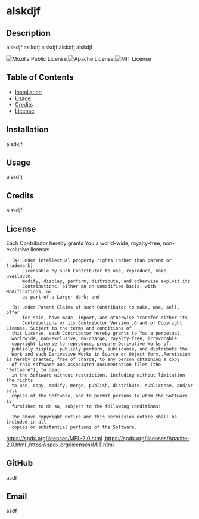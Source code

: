 # alskdjf

## Description
alskdjf aslkdfj alskdjf alskdfj alskdjf

![Mozilla Public License](https://img.shields.io/badge/license-MPL--2.0-green),![Apache License](https://img.shields.io/badge/license-Apache--2.0-green),![MIT License](https://img.shields.io/badge/license-MIT-green)

## Table of Contents

- [Installation](#installation)
- [Usage](#usage)
- [Credits](#credits)
- [License](#license)

## Installation
alsdkjf

## Usage
alskdfj

## Credits
alskdjf

## License
Each Contributor hereby grants You a world-wide, royalty-free,
      non-exclusive license:
      
      (a) under intellectual property rights (other than patent or trademark)
          Licensable by such Contributor to use, reproduce, make available,
          modify, display, perform, distribute, and otherwise exploit its
          Contributions, either on an unmodified basis, with Modifications, or
          as part of a Larger Work; and
      
      (b) under Patent Claims of such Contributor to make, use, sell, offer
          for sale, have made, import, and otherwise transfer either its
          Contributions or its Contributor Version.,Grant of Copyright License. Subject to the terms and conditions of
      this License, each Contributor hereby grants to You a perpetual,
      worldwide, non-exclusive, no-charge, royalty-free, irrevocable
      copyright license to reproduce, prepare Derivative Works of,
      publicly display, publicly perform, sublicense, and distribute the
      Work and such Derivative Works in Source or Object form.,Permission is hereby granted, free of charge, to any person obtaining a copy
      of this software and associated documentation files (the "Software"), to deal
      in the Software without restriction, including without limitation the rights
      to use, copy, modify, merge, publish, distribute, sublicense, and/or sell
      copies of the Software, and to permit persons to whom the Software is
      furnished to do so, subject to the following conditions:
      
      The above copyright notice and this permission notice shall be included in all
      copies or substantial portions of the Software.
https://spdx.org/licenses/MPL-2.0.html ,https://spdx.org/licenses/Apache-2.0.html ,https://spdx.org/licenses/MIT.html 

## GitHub
asdf

## Email
asdf
